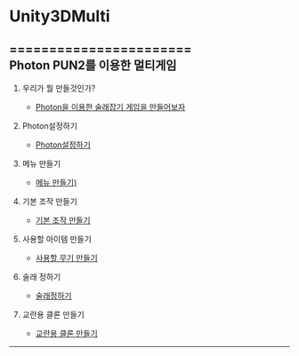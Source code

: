 # Unity3DMulti
=======================   
Photon PUN2를 이용한 멀티게임
----------------    

1. 우리가 뭘 만들것인가?
   * [Photon을 이용한 술래잡기 게임을 만들어보자](lecture/lecture1.md)
   
2. Photon설정하기
   * [Photon설정하기](lecture/lecutre2.md)
   
3. 메뉴 만들기
   * [메뉴 만들기)](lecture/lecture3-1.md)
   
4. 기본 조작 만들기
   * [기본 조작 만들기](lecture/lecture4-1.md)

5. 사용할 아이템 만들기
   * [사용할 무기 만들기](lecture/lecture5-1.md)
   
6. 술래 정하기
   * [술래정하기](lecture/lecture6-1.md)

7. 교란용 클론 만들기
   * [교란용 클론 만들기](lecture/lecture7-1.md)
   
--------------------------
